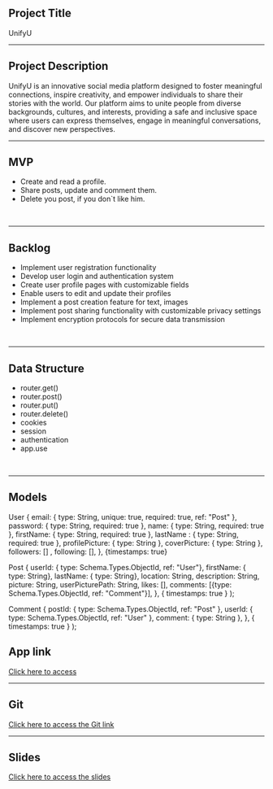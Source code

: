 ## Project Title
UnifyU
<br>
<hr>

## Project Description
UnifyU is an innovative social media platform designed to foster meaningful connections, inspire creativity, and empower individuals to share their stories with the world. Our platform aims to unite people from diverse backgrounds, cultures, and interests, providing a safe and inclusive space where users can express themselves, engage in meaningful conversations, and discover new perspectives.
<br>
<hr>

## MVP
- Create and read a profile.
- Share posts, update and comment them.
- Delete you post, if you don`t like him.
<br>
<hr>

## Backlog
- Implement user registration functionality
- Develop user login and authentication system
- Create user profile pages with customizable fields
- Enable users to edit and update their profiles
- Implement a post creation feature for text, images
- Implement post sharing functionality with customizable privacy settings
- Implement encryption protocols for secure data transmission
<br>
<hr>


## Data Structure
- router.get()
- router.post()
- router.put()
- router.delete()
- cookies
- session
- authentication
- app.use
<br>
<hr>

## Models
User
{
  email: { type: String, unique: true, required: true, ref: "Post" },
  password: { type: String, required: true },
  name: { type: String, required: true },
  firstName: { type: String, required: true },
  lastName : { type: String, required: true },
  profilePicture: { type: String },
  coverPicture: { type: String },
  followers: [] ,
  following: [],
},
  {timestamps: true}

 Post
 {
     userId: { type: Schema.Types.ObjectId, ref: "User"},
     firstName: { type: String},
     lastName: { type: String},
     location: String,
     description: String,
     picture: String,
     userPicturePath: String,
     likes: [],
     comments: [{type: Schema.Types.ObjectId, ref: "Comment"}],
      },
      { timestamps: true }
    );
    
Comment
  {
    postId: { type: Schema.Types.ObjectId, ref: "Post" },
    userId: { type: Schema.Types.ObjectId, ref: "User"  },
    comment: { type: String },
  },
  { timestamps: true }
);


## App link
[Click here to access](https://animeuni.adaptable.app/)
<br>
<hr>

## Git
[Click here to access the Git link](https://github.com/ahmedsauce7/UnifyU-backend.git)
<br>
<hr>

## Slides 
[Click here to access the slides](https://docs.google.com/presentation/d/1UJT3IR1RaIi-86EaepUcC1dzieG6XmSRXx0fFj9dX3o/edit#slide=id.g23e6cfc0529_1_28)
